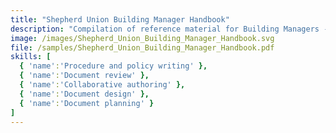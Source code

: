 ```yaml
---
title: "Shepherd Union Building Manager Handbook"
description: "Compilation of reference material for Building Managers - a job aid."
image: /images/Shepherd_Union_Building_Manager_Handbook.svg
file: /samples/Shepherd_Union_Building_Manager_Handbook.pdf
skills: [
  { 'name':'Procedure and policy writing' },
  { 'name':'Document review' },
  { 'name':'Collaborative authoring' },
  { 'name':'Document design' },
  { 'name':'Document planning' }
]
---    
```

